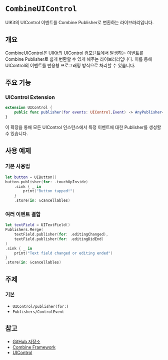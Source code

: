 # ``CombineUIControl``

UIKit의 UIControl 이벤트를 Combine Publisher로 변환하는 라이브러리입니다.

## 개요

CombineUIControl은 UIKit의 UIControl 컴포넌트에서 발생하는 이벤트를 Combine Publisher로 쉽게 변환할 수 있게 해주는 라이브러리입니다. 이를 통해 UIControl의 이벤트를 반응형 프로그래밍 방식으로 처리할 수 있습니다.

## 주요 기능

### UIControl Extension

```swift
extension UIControl {
    public func publisher(for events: UIControl.Event) -> AnyPublisher<Void, Never>
}
```

이 확장을 통해 모든 UIControl 인스턴스에서 특정 이벤트에 대한 Publisher를 생성할 수 있습니다.

## 사용 예제

### 기본 사용법

```swift
let button = UIButton()
button.publisher(for: .touchUpInside)
    .sink { _ in
        print("Button tapped!")
    }
    .store(in: &cancellables)
```

### 여러 이벤트 결합

```swift
let textField = UITextField()
Publishers.Merge(
    textField.publisher(for: .editingChanged),
    textField.publisher(for: .editingDidEnd)
)
.sink { _ in
    print("Text field changed or editing ended")
}
.store(in: &cancellables)
```

## 주제

### 기본

- ``UIControl/publisher(for:)``
- ``Publishers/ControlEvent``

## 참고

- [GitHub 저장소](https://github.com/terry-koo/CombineUIControl)
- [Combine Framework](https://developer.apple.com/documentation/combine)
- [UIControl](https://developer.apple.com/documentation/uikit/uicontrol)